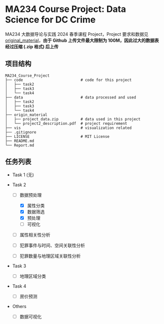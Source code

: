 # MA234 Course Project: Data Science for DC Crime

MA234 大数据导论与实践 2024 春季课程 Project，Project 要求和数据见 [original_material](./original_material)，**由于 Github 上传文件最大限制为 100M，因此过大的数据表经过压缩 (.zip 格式) 后上传** 



## 项目结构

```
MA234_Course_Project
├── code                          # code for this project
│   ├── task2                  
│   ├── task3             
│   └── task4         
├── data                          # data processed and used
│   ├── task2
│   ├── task3                 
│   └── task4               
├── origin_material                                      
│   ├── project_data.zip          # data used in this project           
│   └── project2_description.pdf  # project requirement
├── vis                           # visualization related
├── .gitignore
├── LICENSE                       # MIT License
├── README.md
└── Report.md
```



## 任务列表

- Task 1 (无)

- Task 2

  - [ ] 数据预处理
    - [x] 属性分类
    - [x] 数据筛选
    - [x] 预处理
    - [ ] 可视化

  - [ ] 属性相关性分析

  - [ ] 犯罪事件与时间、空间关联性分析

  - [ ] 犯罪数量与地理区域关联性分析

- Task 3
  - [ ] 地理区域分类
- Task 4
  - [ ] 房价预测
- Others
  - [ ] 数据可视化
